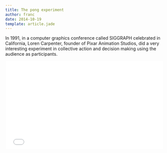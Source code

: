 ```yaml
---
title: The pong experiment
author: franc
date: 2014-10-19
template: article.jade
---
```


In 1991, in a computer graphics conference called SIGGRAPH celebrated in California, Loren Carpenter, founder of Pixar Animation Studios, did a very interesting experiment in collective action and decision making using the audience as participants. 

<div style="width: 500px; margin: 0 auto"><iframe src="//player.vimeo.com/video/78043173" width="100%" height="281" frameborder="0" webkitallowfullscreen mozallowfullscreen allowfullscreen></iframe></div>